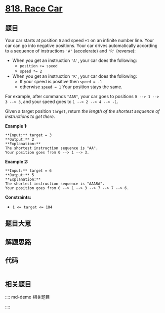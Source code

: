 # [818. Race Car](https://leetcode.com/problems/race-car)

## 题目

Your car starts at position `0` and speed `+1` on an infinite number line.
Your car can go into negative positions. Your car drives automatically
according to a sequence of instructions `'A'` (accelerate) and `'R'`
(reverse):

  * When you get an instruction `'A'`, your car does the following: 
    * `position += speed`
    * `speed *= 2`
  * When you get an instruction `'R'`, your car does the following: 
    * If your speed is positive then `speed = -1`
    * otherwise `speed = 1`
Your position stays the same.

For example, after commands `"AAR"`, your car goes to positions `0 --> 1 --> 3
--> 3`, and your speed goes to `1 --> 2 --> 4 --> -1`.

Given a target position `target`, return _the length of the shortest sequence
of instructions to get there_.



**Example 1:**

    
    
    **Input:** target = 3
    **Output:** 2
    **Explanation:** 
    The shortest instruction sequence is "AA".
    Your position goes from 0 --> 1 --> 3.
    

**Example 2:**

    
    
    **Input:** target = 6
    **Output:** 5
    **Explanation:** 
    The shortest instruction sequence is "AAARA".
    Your position goes from 0 --> 1 --> 3 --> 7 --> 7 --> 6.
    



**Constraints:**

  * `1 <= target <= 104`


## 题目大意

## 解题思路

## 代码

```javascript

```

## 相关题目

:::: md-demo 相关题目

::::
